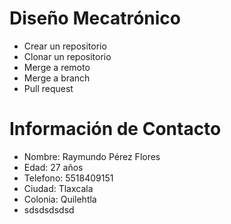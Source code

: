 ﻿# Diseño Mecatrónico
* Crear un repositorio
* Clonar un repositorio
* Merge a remoto
* Merge a branch
* Pull request

# Información de Contacto

* Nombre: Raymundo Pérez Flores
* Edad: 27 años
* Telefono: 5518409151
* Ciudad: Tlaxcala
* Colonia: Quilehtla
* sdsdsdsdsd
